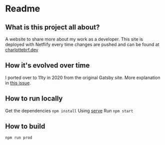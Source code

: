 # Readme

## What is this project all about?
A website to share more about my work as a developer.
This site is deployed with Netflify every time changes are pushed and can be found at [charlottebrf.dev](https://www.charlottebrf.dev/)

## How it's evolved over time
I ported over to 11ty in 2020 from the original Gatsby site. More explanation in [this issue](https://github.com/cfereday/charlottebrf.dev/issues/11).

## How to run locally
Get the dependencies `npm install`
Using [serve](https://github.com/vercel/serve)
Run `npm start`

## How to build
`npm run prod`
